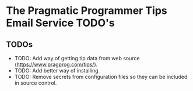 # The Pragmatic Programmer Tips Email Service TODO's

## TODOs

- TODO: Add way of getting tip data from web source (https://www.pragprog.com/tips/).
- TODO: Add better way of installing.
- TODO: Remove secrets from configuration files so they can be included in source control.
